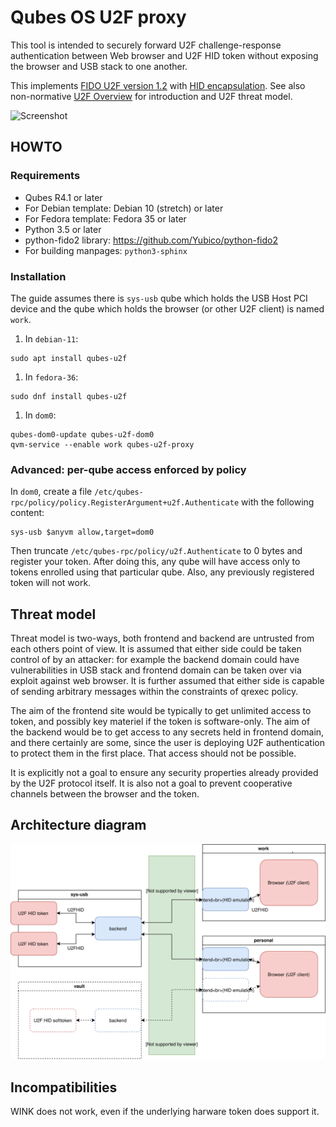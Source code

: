 # Qubes OS U2F proxy

This tool is intended to securely forward U2F challenge-response authentication
between Web browser and U2F HID token without exposing the browser and USB stack
to one another.

This implements [FIDO U2F version 1.2][U2FRawMsgs] with [HID
encapsulation][U2FHID]. See also non-normative [U2F Overview][U2FOverview] for
introduction and U2F threat model.

![Screenshot](Documentation/screenshot.png)

## HOWTO

### Requirements

- Qubes R4.1 or later
- For Debian template: Debian 10 (stretch) or later
- For Fedora template: Fedora 35 or later
- Python 3.5 or later
- python-fido2 library: https://github.com/Yubico/python-fido2
- For building manpages: `python3-sphinx`

### Installation

The guide assumes there is `sys-usb` qube which holds the USB Host PCI device
and the qube which holds the browser (or other U2F client) is named `work`.

1. In `debian-11`:
```
sudo apt install qubes-u2f
```
1. In `fedora-36`:
```
sudo dnf install qubes-u2f
```
1. In `dom0`:
```
qubes-dom0-update qubes-u2f-dom0
qvm-service --enable work qubes-u2f-proxy
```

### Advanced: per-qube access enforced by policy

In `dom0`, create a file
`/etc/qubes-rpc/policy/policy.RegisterArgument+u2f.Authenticate` with the
following content:

```
sys-usb $anyvm allow,target=dom0
```

Then truncate `/etc/qubes-rpc/policy/u2f.Authenticate` to 0 bytes and register
your token.  After doing this, any qube will have access only to tokens enrolled
using that particular qube. Also, any previously registered token will not work.

## Threat model

Threat model is two-ways, both frontend and backend are untrusted from each
others point of view. It is assumed that either side could be taken control of
by an attacker: for example the backend domain could have vulnerabilities in USB
stack and frontend domain can be taken over via exploit against web browser. It
is further assumed that either side is capable of sending arbitrary messages
within the constraints of qrexec policy.

The aim of the frontend site would be typically to get unlimited access to
token, and possibly key materiel if the token is software-only. The aim of the
backend would be to get access to any secrets held in frontend domain, and there
certainly are some, since the user is deploying U2F authentication to protect
them in the first place. That access should not be possible.

It is explicitly not a&nbsp;goal to ensure any security properties already
provided by the U2F protocol itself. It is also not a&nbsp;goal to prevent
cooperative channels between the browser and the token.

## Architecture diagram

![Architecture diagram](Documentation/architecture.svg)

## Incompatibilities

WINK does not work, even if the underlying harware token does support it.

[U2FOverview]: https://fidoalliance.org/specs/fido-u2f-v1.2-ps-20170411/fido-u2f-overview-v1.2-ps-20170411.html
[U2FRawMsgs]: https://fidoalliance.org/specs/fido-u2f-v1.2-ps-20170411/fido-u2f-raw-message-formats-v1.2-ps-20170411.html
[U2FHID]: https://fidoalliance.org/specs/fido-u2f-v1.2-ps-20170411/fido-u2f-hid-protocol-v1.2-ps-20170411.html

<!-- vim: set tw=80 : -->
